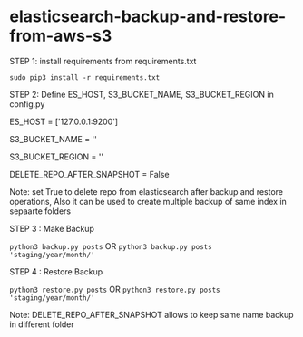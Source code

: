 # elasticsearch-backup-and-restore-from-aws-s3


STEP 1: install requirements from requirements.txt

``` sudo pip3 install -r requirements.txt ```

STEP 2: Define ES_HOST, S3_BUCKET_NAME, S3_BUCKET_REGION in config.py

ES_HOST = ['127.0.0.1:9200']

S3_BUCKET_NAME = ''

S3_BUCKET_REGION = ''

DELETE_REPO_AFTER_SNAPSHOT = False 

Note: set True to delete repo from elasticsearch after backup and restore operations, Also it can be used to create multiple backup of same index in sepaarte folders

STEP 3 : Make Backup

``` python3 backup.py posts ```
OR 
``` python3 backup.py posts 'staging/year/month/' ```


STEP 4 : Restore Backup

``` python3 restore.py posts ```
OR 
``` python3 restore.py posts 'staging/year/month/' ```

Note: DELETE_REPO_AFTER_SNAPSHOT allows to keep same name backup in different folder
